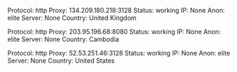 Protocol: http
Proxy: 134.209.180.218:3128
Status: working
IP: None
Anon: elite
Server: None
Country: United Kingdom

Protocol: http
Proxy: 203.95.196.68:8080
Status: working
IP: None
Anon: elite
Server: None
Country: Cambodia

Protocol: http
Proxy: 52.53.251.46:3128
Status: working
IP: None
Anon: elite
Server: None
Country: United States


